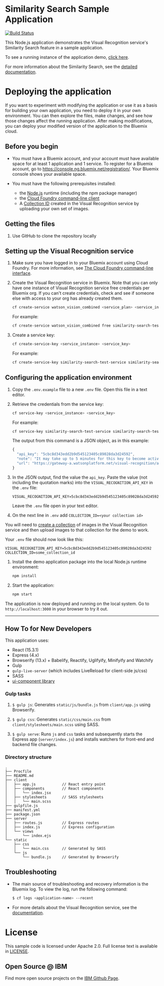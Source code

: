 # Similarity Search Sample Application
[![Build Status](https://travis-ci.org/watson-developer-cloud/similarity-search-nodejs.svg?branch=master)](http://travis-ci.org/watson-developer-cloud/similarity-search-nodejs)

This Node.js application demonstrates the Visual Recognition service's Similarity Search feature in a sample application.

To see a running instance of the application demo, [click here](http://similarity-search-demo.mybluemix.net/).

For more information about the Similarity Search, see the [detailed documentation](http://www.ibm.com/watson/developercloud/doc/visual-recognition/collections-tutorials.shtml).

# Deploying the application

If you want to experiment with modifying the application or use it as a basis for building your own application, you need to deploy it in your own environment. You can then explore the files, make changes, and see how those changes affect the running application. After making modifications, you can deploy your modified version of the application to the Bluemix cloud.

## Before you begin

* You must have a Bluemix account, and your account must have available space for at least 1 application and 1 service. To register for a Bluemix account, go to https://console.ng.bluemix.net/registration/. Your Bluemix console shows your available space.

* You must have the following prerequisites installed:
  * the [Node.js](http://nodejs.org/) runtime (including the npm package manager)
  * the [Cloud Foundry command-line client](https://github.com/cloudfoundry/cli#downloads)
  * A [Collection ID](https://www.ibm.com/watson/developercloud/visual-recognition/api/v3/#create_a_collection) created in the Visual Recognition service by uploading your own set of images.

## Getting the files

1. Use GitHub to clone the repository locally

## Setting up the Visual Recognition service

1. Make sure you have logged in to your Bluemix account using Cloud Foundry. For more information, see [The Cloud Foundry command-line interface](https://www.ibm.com/watson/developercloud/doc/common/getting-started-cf.html).

1. Create the Visual Recognition service in Bluemix. Note that you can only have one instance of Visual Recognition service free credentials per Bluemix org. If you can't create credentials, check and see if someone else with access to your org has already created them.

   ```bash
   cf create-service watson_vision_combined <service_plan> <service_instance>
   ```

   For example:

   ```bash
   cf create-service watson_vision_combined free similarity-search-test-service
   ```

1. Create a service key:

   ```bash
   cf create-service-key <service_instance> <service_key>
   ```

   For example:

   ```bash
   cf create-service-key similarity-search-test-service similarity-search-test-service-key1
   ```

## Configuring the application environment

1. Copy the `.env.example` file to a new `.env` file. Open this file in a text editor.

1. Retrieve the credentials from the service key:

   ```bash
   cf service-key <service_instance> <service_key>
   ```

   For example:

   ```bash
   cf service-key similarity-search-test-service similarity-search-test-service-key1
   ```

   The output from this command is a JSON object, as in this example:

   ```javascript
   {
     "api_key": "5cbc8d343edd2b9d545123405c89028da3d24592",
     "note": "It may take up to 5 minutes for this key to become active",
     "url": "https://gateway-a.watsonplatform.net/visual-recognition/api"
   }
   ```

1. In the JSON output, find the value the `api_key`. Paste the value (not including the quotation marks) into the `VISUAL_RECOGNITION_API_KEY` in the `.env` file:

   ```
   VISUAL_RECOGNITION_API_KEY=5cbc8d343edd2b9d545123405c89028da3d24592
   ```

   Leave the `.env` file open in your text editor.

1. On the next line in `.env` add `COLLECTION_ID=<your collection id>`

  You will need to [create a collection](http://www.ibm.com/watson/developercloud/visual-recognition/api/v3/#create_a_collection) of images in the Visual Recognition service and then upload images to that collection for the demo to work.

  Your `.env` file should now look like this:

  ```
  VISUAL_RECOGNITION_API_KEY=5cbc8d343edd2b9d545123405c89028da3d24592
  COLLECTION_ID=some_collection_id
  ```

1. Install the demo application package into the local Node.js runtime environment:

   ```bash
   npm install
   ```

1. Start the application:

    ```bash
    npm start
    ```

The application is now deployed and running on the local system. Go to `http://localhost:3000` in your browser to try it out.

----

## How To for New Developers

This application uses:

* React (15.3.1)
* Express (4.x)
* Browserify (13.x) + Babelify, Reactify, Uglifyify, Minifyify and Watchify
* Gulp
* `gulp-live-server` (which includes LiveReload for client-side js/css)
* SASS
* [ui-component library](https://watson-developer-cloud.github.io/ui-components/)

### Gulp tasks

1. `$ gulp js`: Generates `static/js/bundle.js` from `client/app.js` using Browserify.

2. `$ gulp css`: Generates `static/css/main.css` from `client/stylesheets/main.scss` using SASS.

3. `$ gulp serve`: Runs `js` and `css` tasks and subsequently starts the Express app (`server/index.js`) and installs watchers for front-end and backend file changes.


### Directory structure

```none
.
├── Procfile
├── README.md
├── client
│   ├── app.js            // React entry point
│   ├── components        // React components
│   │   └── index.jsx
│   ├── stylesheets       // SASS stylesheets
│   │   └── main.scss
├── gulpfile.js
├── manifest.yml
├── package.json
├── server
│   ├── routes.js         // Express routes
│   ├── index.js          // Express configuration
│   └── views
│       └── index.ejs
└── static
    ├── css
    │   └── main.css      // Generated by SASS
    └── js
        └── bundle.js     // Generated by Browserify
```

## Troubleshooting

* The main source of troubleshooting and recovery information is the Bluemix log. To view the log, run the following command:

  ```sh
  $ cf logs <application-name> --recent
  ```

* For more details about the Visual Recognition service, see the [documentation](http://www.ibm.com/watson/developercloud/doc/visual-recognition).

# License

  This sample code is licensed under Apache 2.0.
  Full license text is available in [LICENSE](LICENSE).

## Open Source @ IBM

  Find more open source projects on the
  [IBM Github Page](http://ibm.github.io/).
